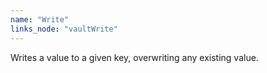 ```yaml
---
name: "Write"
links_node: "vaultWrite"
---
```

Writes a value to a given key, overwriting any existing value.
